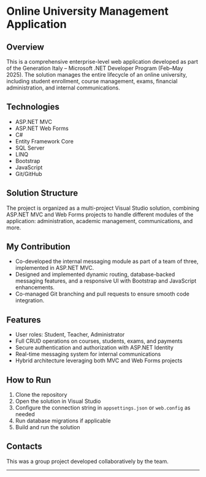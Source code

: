 # Online University Management Application

## Overview  
This is a comprehensive enterprise-level web application developed as part of the Generation Italy – Microsoft .NET Developer Program (Feb–May 2025). The solution manages the entire lifecycle of an online university, including student enrollment, course management, exams, financial administration, and internal communications.

## Technologies  
- ASP.NET MVC  
- ASP.NET Web Forms  
- C#  
- Entity Framework Core  
- SQL Server  
- LINQ  
- Bootstrap  
- JavaScript  
- Git/GitHub  

## Solution Structure  
The project is organized as a multi-project Visual Studio solution, combining ASP.NET MVC and Web Forms projects to handle different modules of the application: administration, academic management, communications, and more.

## My Contribution  
- Co-developed the internal messaging module as part of a team of three, implemented in ASP.NET MVC.  
- Designed and implemented dynamic routing, database-backed messaging features, and a responsive UI with Bootstrap and JavaScript enhancements.  
- Co-managed Git branching and pull requests to ensure smooth code integration.  

## Features  
- User roles: Student, Teacher, Administrator  
- Full CRUD operations on courses, students, exams, and payments  
- Secure authentication and authorization with ASP.NET Identity  
- Real-time messaging system for internal communications  
- Hybrid architecture leveraging both MVC and Web Forms projects  

## How to Run  
1. Clone the repository  
2. Open the solution in Visual Studio  
3. Configure the connection string in `appsettings.json` or `web.config` as needed  
4. Run database migrations if applicable  
5. Build and run the solution  

## Contacts  
This was a group project developed collaboratively by the team.

---
